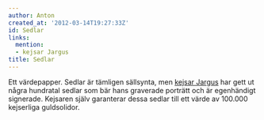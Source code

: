 ```yaml
---
author: Anton
created_at: '2012-03-14T19:27:33Z'
id: Sedlar
links:
  mention:
  - kejsar Jargus
title: Sedlar
---
```


Ett värdepapper. Sedlar är tämligen sällsynta, men [kejsar Jargus] har gett ut några hundratal
sedlar som bär hans graverade porträtt och är egenhändigt signerade. Kejsaren själv garanterar dessa
sedlar till ett värde av 100.000 kejserliga guldsolidor.

  [kejsar Jargus]: kejsar_Jargus
